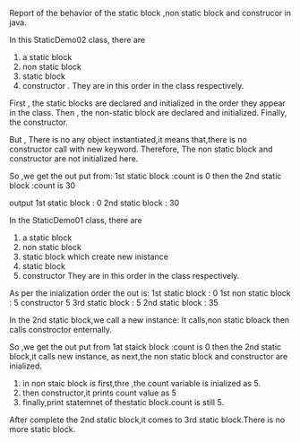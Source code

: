 Report of the behavior of the static block ,non static block and construcor in java.

In this StaticDemo02 class, there are 
1. a static block
2. non static block
3. static block
4. constructor .
They are in this order in the class respectively.

First , the static blocks are declared and initialized in the order they appear in the class.
Then , the non-static block are declared and initialized.
Finally, the constructor.

But , There is no any object instantiated,it means that,there is no constructor call with new keyword.
Therefore, The non static block and constructor are not initialized here.

So ,we get the out put from:
1st static block :count is 0
then the 2nd static block :count is 30

output
1st static block : 0
2nd static block : 30


In the StaticDemo01 class, there are 
1. a static block
2. non static block
3. static block which create new inistance
4. static block 
5. constructor
They are in this order in the class respectively.

As per the inialization order the out is:
1st static block : 0
1st non static block : 5
constructor 5
3rd static block : 5
2nd static block : 35

In the 2nd static block,we call a new instance:
It calls,non static bloack then calls constroctor enternally.

So ,we get the out put from 1at staick block :count is 0
then the 2nd static block,it calls new instance, as next,the non static block and constructor are inialized.

1. in non staic block is first,thre ,the count variable is inialized as 5.
2. then constructor,it prints count value as 5 
3. finally,print statemnet of thestatic block.count is still 5.

After complete the 2nd static block,it comes to 3rd static block.There is no more static block.




